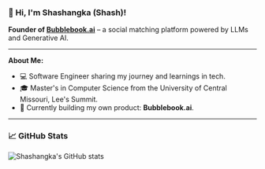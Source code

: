 <!-- Level 1: Simple bio and stats -->

### 👋 Hi, I'm Shashangka (Shash)!  
**Founder of [Bubblebook.ai](https://bubblebook.ai)** – a social matching platform powered by LLMs and Generative AI.

---

**About Me:**  
- 💻 Software Engineer sharing my journey and learnings in tech.  
- 🎓 Master's in Computer Science from the University of Central Missouri, Lee's Summit.  
- 🚀 Currently building my own product: **Bubblebook.ai**.  

---

<!-- GitHub stats from https://github.com/anuraghazra/github-readme-stats -->
### 📈 GitHub Stats
![Shashangka's GitHub stats](https://github-readme-stats.vercel.app/api?username=shashangka-upadhyaya&count_private=true&show_icons=true&theme=radical&hide_rank=false)
